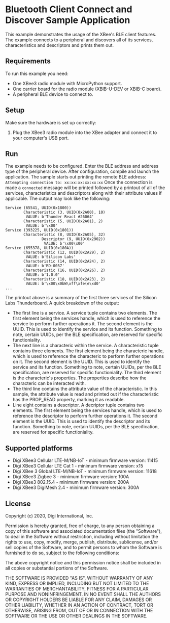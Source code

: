 Bluetooth Client Connect and Discover Sample Application
========================================================

This example demonstrates the usage of the XBee's BLE client features.
The example connects to a peripheral and discovers all of its services,
characteristics and descriptors and prints them out.

Requirements
------------

To run this example you need:

* One XBee3 radio module with MicroPython support.
* One carrier board for the radio module (XBIB-U-DEV or XBIB-C board).
* A peripheral BLE device to connect to.

Setup
-----

Make sure the hardware is set up correctly:

1. Plug the XBee3 radio module into the XBee adapter and connect it to your
   computer's USB port.

Run
---

The example needs to be configured. Enter the BLE address and address type
of the peripheral device. After configuration, compile and launch the
application.
The sample starts out printing the remote BLE address:
`Attempting connection to: xx:xx:xx:xx:xx:xx`
Once the connection is made a `connected` message will be printed followed by
a printout of all of the services, characteristics and descriptors along with
their attribute values if applicable. The output may look like the following:
```
Service (65541, UUID(0x1800))
        Characteristic (3, UUID(0x2A00), 10)
         VALUE: b'Thunder React #26064'
        Characteristic (5, UUID(0x2A01), 2)
         VALUE: b'\x00'
Service (393225, UUID(0x1801))
        Characteristic (8, UUID(0x2A05), 32)
                Descriptor (9, UUID(0x2902))
                 VALUE: b'\x00\x00'
Service (655378, UUID(0x180A))
        Characteristic (12, UUID(0x2A29), 2)
         VALUE: b'Silicon Labs'
        Characteristic (14, UUID(0x2A24), 2)
         VALUE: b'RD-0057'
        Characteristic (16, UUID(0x2A26), 2)
         VALUE: b'1.0.0'
        Characteristic (18, UUID(0x2A23), 2)
         VALUE: b'\x00\x0bW\xff\xfe(e\xd0'
...
```
The printout above is a summary of the first three services of the Silicon Labs
Thunderboard. A quick breakdown of the output:
*  The first line is a service. A service tuple contains two elements. The
   first element being the services handle, which is used to reference the
   service to perform further operations it. The second element is the UUID.
   This is used to identify the service and its function. Something to note,
   certain UUIDs, per the BLE specification, are reserved for specific
   functioniality.
*  The next line is a characteric within the service. A characteristic tuple
   contains three elements. The first element being the characteric handle,
   which is used to reference the characteric to perform further operations on
   it. The second element is the UUID. This is used to identify the service and
   its function. Something to note, certain UUIDs, per the BLE specification,
   are reserved for specific functioniality. The third element is the
   characteric's properties. The properties describe how the characteric can be
   interacted with.
*  The third line contains the attribute value of the characteristic. In this
   sample, the attribute value is read and printed out if the characteristic
   has the PROP_READ property, marking it as readable.
*  Line eight contains a descriptor. A decriptor tuple contains two elements.
   The first element being the services handle, which is used to reference the
   descriptor to perform further operations it. The second element is the UUID.
   This is used to identify the descriptor and its function. Something to note,
   certain UUIDs, per the BLE specification, are reserved for specific
   functioniality.

Supported platforms
-------------------

* Digi XBee3 Cellular LTE-M/NB-IoT - minimum firmware version: 11415
* Digi XBee3 Cellular LTE Cat 1 - minimum firmware version: x15
* Digi XBee 3 Global LTE-M/NB-IoT - minimum firmware version: 11618
* Digi XBee3 Zigbee 3 - minimum firmware version: 100A
* Digi XBee3 802.15.4 - minimum firmware version: 200A
* Digi XBee3 DigiMesh 2.4 - minimum firmware version: 300A

License
-------

Copyright (c) 2020, Digi International, Inc.

Permission is hereby granted, free of charge, to any person obtaining a copy
of this software and associated documentation files (the "Software"), to deal
in the Software without restriction, including without limitation the rights
to use, copy, modify, merge, publish, distribute, sublicense, and/or sell
copies of the Software, and to permit persons to whom the Software is
furnished to do so, subject to the following conditions:

The above copyright notice and this permission notice shall be included in all
copies or substantial portions of the Software.

THE SOFTWARE IS PROVIDED "AS IS", WITHOUT WARRANTY OF ANY KIND, EXPRESS OR
IMPLIED, INCLUDING BUT NOT LIMITED TO THE WARRANTIES OF MERCHANTABILITY,
FITNESS FOR A PARTICULAR PURPOSE AND NONINFRINGEMENT. IN NO EVENT SHALL THE
AUTHORS OR COPYRIGHT HOLDERS BE LIABLE FOR ANY CLAIM, DAMAGES OR OTHER
LIABILITY, WHETHER IN AN ACTION OF CONTRACT, TORT OR OTHERWISE, ARISING FROM,
OUT OF OR IN CONNECTION WITH THE SOFTWARE OR THE USE OR OTHER DEALINGS IN THE
SOFTWARE.